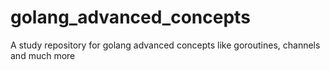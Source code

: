 # golang_advanced_concepts
A study repository for golang advanced concepts like goroutines, channels and much more
